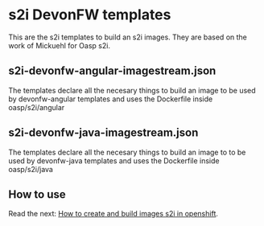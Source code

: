 # s2i DevonFW templates

This are the s2i templates to build an s2i images. They are based on the work of Mickuehl for Oasp s2i.

## s2i-devonfw-angular-imagestream.json

The templates declare all the necesary things to build an image to be used by devonfw-angular templates and uses the Dockerfile inside oasp/s2i/angular

## s2i-devonfw-java-imagestream.json

The templates declare all the necesary things to build an image to to be used by devonfw-java templates and uses the Dockerfile inside oasp/s2i/java


## How to use

Read the next: [How to create and build images s2i in openshift](https://github.com/oasp/s2i/tree/master/devonfw#how-to-create-and-build-images-s2i-in-openshift).